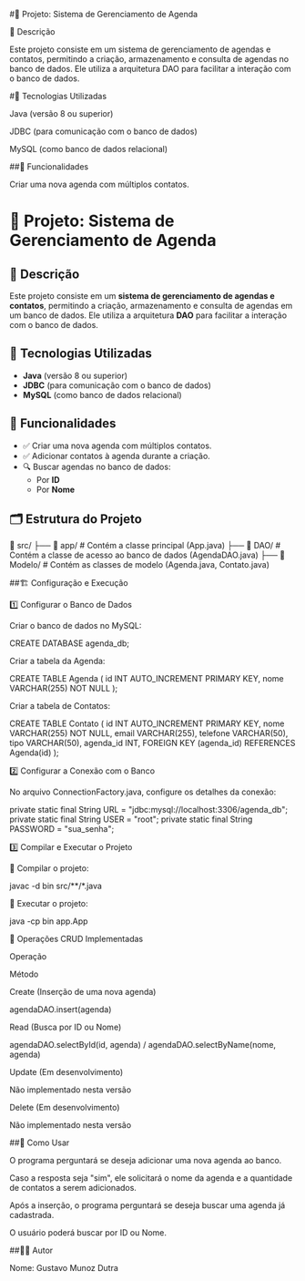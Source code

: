 #📒 Projeto: Sistema de Gerenciamento de Agenda

📌 Descrição

Este projeto consiste em um sistema de gerenciamento de agendas e contatos, permitindo a criação, armazenamento e consulta de agendas no banco de dados. Ele utiliza a arquitetura DAO para facilitar a interação com o banco de dados.

#🚀 Tecnologias Utilizadas

Java (versão 8 ou superior)

JDBC (para comunicação com o banco de dados)

MySQL (como banco de dados relacional)

##🔧 Funcionalidades

Criar uma nova agenda com múltiplos contatos.
# 📒 **Projeto: Sistema de Gerenciamento de Agenda**

## 📌 **Descrição**

Este projeto consiste em um **sistema de gerenciamento de agendas e contatos**, permitindo a criação, armazenamento e consulta de agendas em um banco de dados. Ele utiliza a arquitetura **DAO** para facilitar a interação com o banco de dados.

## 🚀 **Tecnologias Utilizadas**

- **Java** (versão 8 ou superior)
- **JDBC** (para comunicação com o banco de dados)
- **MySQL** (como banco de dados relacional)

## 🔧 **Funcionalidades**

- ✅ Criar uma nova agenda com múltiplos contatos.
- ✅ Adicionar contatos à agenda durante a criação.
- 🔍 Buscar agendas no banco de dados:
  - Por **ID**
  - Por **Nome**

## 🗂 **Estrutura do Projeto**


📂 src/ ├── 📁 app/ # Contém a classe principal (App.java) ├── 📁 DAO/ # Contém a classe de acesso ao banco de dados (AgendaDAO.java) ├── 📁 Modelo/ # Contém as classes de modelo (Agenda.java, Contato.java)

##🏗️ Configuração e Execução

1️⃣ Configurar o Banco de Dados

Criar o banco de dados no MySQL:

CREATE DATABASE agenda_db;

Criar a tabela da Agenda:

CREATE TABLE Agenda ( id INT AUTO_INCREMENT PRIMARY KEY, nome VARCHAR(255) NOT NULL );

Criar a tabela de Contatos:

CREATE TABLE Contato ( id INT AUTO_INCREMENT PRIMARY KEY, nome VARCHAR(255) NOT NULL, email VARCHAR(255), telefone VARCHAR(50), tipo VARCHAR(50), agenda_id INT, FOREIGN KEY (agenda_id) REFERENCES Agenda(id) );

2️⃣ Configurar a Conexão com o Banco

No arquivo ConnectionFactory.java, configure os detalhes da conexão:

private static final String URL = "jdbc:mysql://localhost:3306/agenda_db"; private static final String USER = "root"; private static final String PASSWORD = "sua_senha";

3️⃣ Compilar e Executar o Projeto

📌 Compilar o projeto:

javac -d bin src/**/*.java

📌 Executar o projeto:

java -cp bin app.App

🔄 Operações CRUD Implementadas

Operação

Método

Create (Inserção de uma nova agenda)

agendaDAO.insert(agenda)

Read (Busca por ID ou Nome)

agendaDAO.selectById(id, agenda) / agendaDAO.selectByName(nome, agenda)

Update (Em desenvolvimento)

Não implementado nesta versão

Delete (Em desenvolvimento)

Não implementado nesta versão

##📝 Como Usar

O programa perguntará se deseja adicionar uma nova agenda ao banco.

Caso a resposta seja "sim", ele solicitará o nome da agenda e a quantidade de contatos a serem adicionados.

Após a inserção, o programa perguntará se deseja buscar uma agenda já cadastrada.

O usuário poderá buscar por ID ou Nome.

##👨‍💻 Autor

Nome: Gustavo Munoz Dutra
